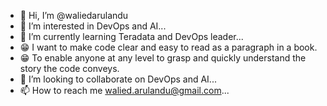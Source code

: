 - 👋 Hi, I’m @waliedarulandu
- 👀 I’m interested in DevOps and AI...
- 🌱 I’m currently learning Teradata and DevOps leader...
- 😁 I want to make code clear and easy to read as a paragraph in a book. 
- 😁 To enable anyone at any level to grasp and quickly understand the story the code conveys.
- 💞️ I’m looking to collaborate on DevOps and AI...
- 📫 How to reach me walied.arulandu@gmail.com...

<!---
waliedarulandu/waliedarulandu is a ✨ special ✨ repository because its `README.md` (this file) appears on your GitHub profile.
You can click the Preview link to take a look at your changes.
--->
